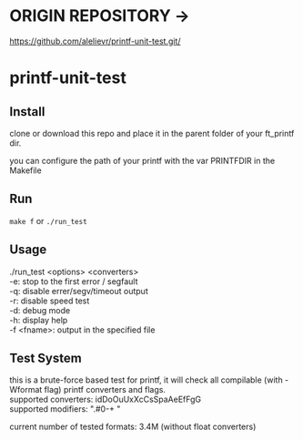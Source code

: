 # ORIGIN REPOSITORY -> 

https://github.com/alelievr/printf-unit-test.git/

# printf-unit-test

## Install

clone or download this repo and place it in the parent folder of your ft_printf dir.

you can configure the path of your printf with the var PRINTFDIR in the Makefile

## Run

`make f` or `./run_test`

## Usage
./run_test \<options> \<converters>  
  -e: stop to the first error / segfault  
  -q: disable errer/segv/timeout output  
  -r: disable speed test  
  -d: debug mode  
  -h: display help  
  -f \<fname>: output in the specified file  

## Test System

this is a brute-force based test for printf, it will check all compilable (with -Wformat flag) printf converters and flags.  
supported converters: idDoOuUxXcCsSpaAeEfFgG  
supported modifiers: ".#0-+ "  

current number of tested formats: 3.4M (without float converters)

